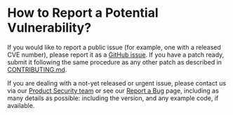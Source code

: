 How to Report a Potential Vulnerability?
========================================

If you would like to report a public issue (for example, one with a released
CVE number), please report it as a
[GitHub issue](https://github.com/quic/minkipc/issues/new).
If you have a patch ready, submit it following the same procedure as any
other patch as described in [CONTRIBUTING.md](CONTRIBUTING.md).

If you are dealing with a not-yet released or urgent issue, please contact us
via our [Product Security team](mailto:product-security@qualcomm.com) or
see our 
[Report a Bug](https://www.qualcomm.com/company/product-security/report-a-bug)
page, including as many details as
possible: including the version, and any example code, if available.
